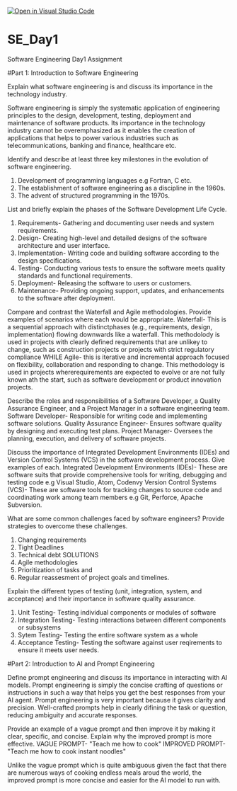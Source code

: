 [![Open in Visual Studio Code](https://classroom.github.com/assets/open-in-vscode-2e0aaae1b6195c2367325f4f02e2d04e9abb55f0b24a779b69b11b9e10269abc.svg)](https://classroom.github.com/online_ide?assignment_repo_id=15572039&assignment_repo_type=AssignmentRepo)
# SE_Day1
Software Engineering Day1 Assignment

#Part 1: Introduction to Software Engineering

Explain what software engineering is and discuss its importance in the technology industry.

Software engineering is simply the systematic application of engineering principles to the design, development, testing, deployment and maintenance of software products.
Its importance in the technology industry cannot be overemphasized as it enables the creation of applications that helps to power various industries such as telecommunications, banking and finance, healthcare etc.


Identify and describe at least three key milestones in the evolution of software engineering.
1. Development of programming languages e.g Fortran, C etc.
2. The establishment of software engineering as a discipline in the 1960s.
3. The advent of structured programming in the 1970s.


List and briefly explain the phases of the Software Development Life Cycle.
1. Requirements- Gathering and documenting user needs and system requirements.
2. Design- Creating high-level and detailed designs of the software architecture and user interface.
3. Implementation- Writing code and building software according to the design specifications.
4. Testing- Conducting various tests to ensure the software meets quality standards and functional requirements.
5. Deployment- Releasing the software to users or customers.
6. Maintenance- Providing ongoing support, updates, and enhancements to the software after deployment.


Compare and contrast the Waterfall and Agile methodologies. Provide examples of scenarios where each would be appropriate.
Waterfall- This is a sequential approach with distinctphases (e.g., requirements, design, implementation) flowing downwards like a waterfall.
This methodolody is used in projects with clearly defined requirements that are unlikey to change, such as construction projects or projects with strict regulatory compliance
WHILE
Agile- this is iterative and incremental approach focused on flexibility, collaboration and responding to change.
This methodology is used in projects whererequirements are expected to evolve or are not fully known ath the start, such as software development or product innovation projects.


Describe the roles and responsibilities of a Software Developer, a Quality Assurance Engineer, and a Project Manager in a software engineering team.
Software Developer- Responsible for writing code and implementing software solutions.
Quality Assurance Engineer- Ensures software quality by designing and executing test plans.
Project Manager- Oversees the planning, execution, and delivery of software projects.


Discuss the importance of Integrated Development Environments (IDEs) and Version Control Systems (VCS) in the software development process. Give examples of each.
Integrated Development Environments (IDEs)- These are software suits that provide comprehensive tools for writing, debugging and testing code e.g Visual Studio, Atom, Codenvy
Version Control Systems (VCS)- These are software tools for tracking changes to source code and coordinating work among team members e.g Git, Perforce, Apache Subversion.


What are some common challenges faced by software engineers? Provide strategies to overcome these challenges.
1. Changing requirements
2. Tight Deadlines
3. Technical debt
   SOLUTIONS
1. Agile methodologies
2. Prioritization of tasks and
3. Regular reassesment of project goals and timelines.

Explain the different types of testing (unit, integration, system, and acceptance) and their importance in software quality assurance.
1. Unit Testing- Testing individual components or modules of software
2. Integration Testing- Testing interactions between different components or subsystems
3. Sytem Testing- Testing the entire software system as a whole
4. Acceptance Testing- Testing the software against user reqirements to ensure it meets user needs.


#Part 2: Introduction to AI and Prompt Engineering

Define prompt engineering and discuss its importance in interacting with AI models.
Prompt engineering is simply the concise crafting of questions or instructions in such a way that helps you get the best responses from your AI agent.
Prompt engineering is very important because it gives clarity and precision. Well-crafted prompts help in clearly difining the task or question, reducing ambiguity and accurate responses.



Provide an example of a vague prompt and then improve it by making it clear, specific, and concise. Explain why the improved prompt is more effective.
VAGUE PROMPT- "Teach me how to cook"
IMPROVED PROMPT- "Teach me how to cook instant noodles"

Unlike the vague prompt which is quite ambiguous given the fact that there are numerous ways of cooking endless meals aroud the world, the improved prompt is more concise and easier for the AI model to run with.

